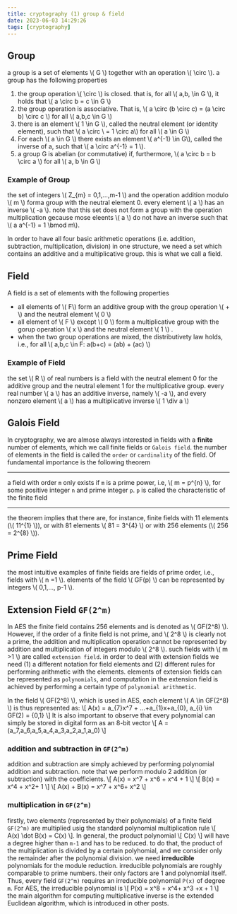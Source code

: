 ```yaml
---
title: cryptography (1) group & field
date: 2023-06-03 14:29:26
tags: [cryptography]
---
```

<script
  src="https://cdn.mathjax.org/mathjax/latest/MathJax.js?config=TeX-AMS-MML_HTMLorMML"
  type="text/javascript">
</script>



## Group
a group is a set of elements \\( G \\) together with an operation \\( \circ \\). a group has the following properties
1. the group operation \\( \circ \\) is closed. that is, for all \\( a,b, \in G  \\), it holds that \\( a \circ b = c \in G \\)
2. the group operation is associative. That is, \\( a \circ (b \circ c) = (a \circ b) \circ c \\) for all \\( a,b,c \in G \\)
3. there is an element \\( 1 \in G \\), called the neutral element (or identity element), such that \\( a \circ \ = 1 \circ a\\) for all \\( a \in G \\)
4. For each \\( a \in G \\) there exists an element \\( a^{-1} \in G\\), called the inverse of a, such that \\( a \circ a^{-1} = 1 \\).
5. a group G is abelian (or commutative) if, furthermore, \\( a \circ b = b \circ a \\) for all \\( a, b \in G \\) 

### Example of Group
the set of integers \\( Z_{m} = 0,1,...,m-1 \\) and the operation addition modulo \\( m \\) forma group with the neutral element 0. every element \\( a \\) has an inverse \\(  -a \\). note that this set does not form a group with the operation multiplication gecause mose eleents \\(  a \\) do not have an inverse such that \\(  a a^{-1} = 1 \bmod m\\).

In order to have all four basic arithmetic operations (i.e. addition, subtraction, multiplication, division) in one structure, we need a set which contains an additive and a multiplicative group. this is what we call a field.

## Field
A field is a set of elements with the following properties
- all elements of \\( F\\) form an additive group with the group operation \\( + \\) and the neutral element \\( 0 \\)
-  all element of \\( F \\) except \\( 0 \\) form a multiplicative group with the gorup operation \\( x \\) and the neutral element \\( 1 \\) .
- when the two group operations are mixed, the distributivety law holds, i.e., for all \\( a,b,c \in F: a(b+c) = (ab) + (ac) \\)  

### Example of Field
the set \\( R \\) of real numbers is a field with the neutral element 0 for the additive group and the neutral element 1 for the multiplicative group. every real number \\( a \\) has an additive inverse, namely \\( -a \\), and every nonzero element \\( a \\) has a multiplicative inverse \\( 1 \div a \\)

## Galois Field
In cryptography, we are almose always interested in fields with a **finite** number of elements, which we call finite fields or `Galois field`. the number of elements in the field is called the `order` or `cardinality` of the field. Of fundamental importance is the following theorem
***
a field with order `m` only exists if `m` is a prime power, i.e, \\( m = p^{n} \\), for some positive integer `n` and prime integer `p`. `p` is called the characteristic of the finite field
***

the theorem implies that there are, for instance, finite fields with 11 elements (\\( 11^{1} \\)), or with 81 elements \\( 81 = 3^{4} \\) or with 256 elements (\\( 256 = 2^{8} \\)). 

## Prime Field
the most intuitive examples of finite fields are fields of prime order, i.e., fields with \\( n =1 \\). elements of the field \\( GF(p) \\) can be represented by integers \\( 0,1,..., p-1 \\).

## Extension Field `GF(2^m)`
In AES the finite field contains 256 elements and is denoted as \\( GF(2^8) \\).
However, if the order  of a finite field is not prime, and \\( 2^8 \\) is clearly not a prime, the addition and multiplication operation cannot be represented by addition and multiplication of integers modulo \\( 2^8 \\). such fields with \\( m >1 \\) are called `extension field`. in order to deal with extension fields we need (1) a different notation for field elements and (2) different rules for performing arithmetic with the elements. elements of extension fields can be represented as `polynomials`, and computation in the extension field is achieved by performing a certain type of `polynomial arithmetic`.

In the field \\( GF(2^8) \\), which is used in AES, each element \\( A \in GF(2^8) \\) is thus represented as: 
\\[ A(x) = a_{7}x^7 + ...+a_{1}x+a_{0}, a_{i} \in GF(2) = {0,1} \\]
It is also important to observe that every polynomial can simply be stored in digital form as an 8-bit vector
\\[ A = (a_7,a_6,a_5,a_4,a_3,a_2,a_1,a_0) \\]

### addition and subtraction in `GF(2^m)`
addition and subtraction are simply achieved by performing polynomial addition and subtraction. note that we perform modulo 2 addition (or subtraction) with the coefficients.
\\[ A(x) = x^7 + x^6 + x^4 + 1 \\]
\\[ B(x) = x^4 + x^2+ 1 \\]
\\[ A(x) + B(x) = x^7 + x^6+ x^2 \\]

### multiplication in `GF(2^m)`
firstly, two elements (represented by their polynomials) of a finite field `GF(2^m)` are multiplied usig the standard polynomial multiplication rule \\[ A(x) \dot B(x) = C(x) \\]. In general, the product polynomial \\[ C(x) \\] will have a degree higher than `m-1` and has to be reduced. to do that, the product of the multiplication is divided by a certain polyhomial, and we consider only the remainder after the polynomial division. we need **irreducible** polynomials for the module reduction. irreducible polynomials are roughly comparable to prime numbers. their only factors are 1 and polynomial itself.
Thus, every field `GF(2^m)` requires an irreducible polynomial `P(x)` of degree `m`. 
For AES, the irreducible polynomial is 
\\[ P(x) = x^8 + x^4+ x^3 +x + 1 \\]
the main algorithm for computing multiplicative inverse is the extended Euclidean algorithm, which is introduced in other posts.